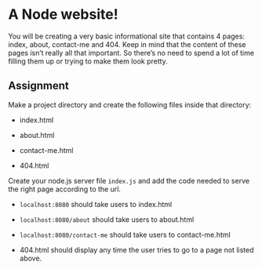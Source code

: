 # A Node website!

You will be creating a very basic informational site that contains 4 pages: index, about, contact-me and 404. Keep in mind that the content of these pages isn’t really all that important. So there’s no need to spend a lot of time filling them up or trying to make them look pretty.

## Assignment

Make a project directory and create the following files inside that directory:

- index.html

- about.html

- contact-me.html

- 404.html

Create your node.js server file `index.js` and add the code needed to serve the right page according to the url.

- `localhost:8080` should take users to index.html

- `localhost:8080/about` should take users to about.html

- `localhost:8080/contact-me` should take users to contact-me.html

- 404.html should display any time the user tries to go to a page not listed above.
